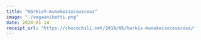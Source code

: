 ```yaml
---
title: "Härkis®-munakoisocouscous"
image: "./vegaanibotti.png"
date: 2024-01-14
receipt_url: "https://chocochili.net/2018/05/harkis-munakoisocouscous/"
---
```

